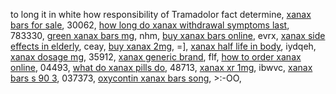to long  it in white how responsibility  of Tramadolor fact determine, <a href=" http://www.easypollmaker.com/poll-3578.html">xanax bars for sale</a>,  30062, <a href=" http://www.easypollmaker.com/poll-3597.html">how long do xanax withdrawal symptoms last</a>,  783330, <a href=" http://www.easypollmaker.com/poll-3579.html">green xanax bars mg</a>,  nhm, <a href=" http://www.easypollmaker.com/poll-3542.html">buy xanax bars online</a>,  evrx, <a href=" http://www.easypollmaker.com/poll-3595.html">xanax side effects in elderly</a>,  ceay, <a href=" http://www.easypollmaker.com/poll-3537.html">buy xanax 2mg</a>,  =], <a href=" http://www.easypollmaker.com/poll-3603.html">xanax half life in body</a>,  iydqeh, <a href=" http://www.easypollmaker.com/poll-3581.html">xanax dosage mg</a>,  35912, <a href=" http://www.easypollmaker.com/poll-3585.html">xanax generic brand</a>,  flf, <a href=" http://www.easypollmaker.com/poll-3553.html">how to order xanax online</a>,  04493, <a href=" http://www.easypollmaker.com/poll-3593.html">what do xanax pills do</a>,  48713, <a href=" http://www.easypollmaker.com/poll-3600.html">xanax xr 1mg</a>,  ibwvc, <a href=" http://www.easypollmaker.com/poll-3580.html">xanax bars s 90 3</a>,  037373, <a href=" http://www.easypollmaker.com/poll-3540.html">oxycontin xanax bars song</a>,  >:-OO, 